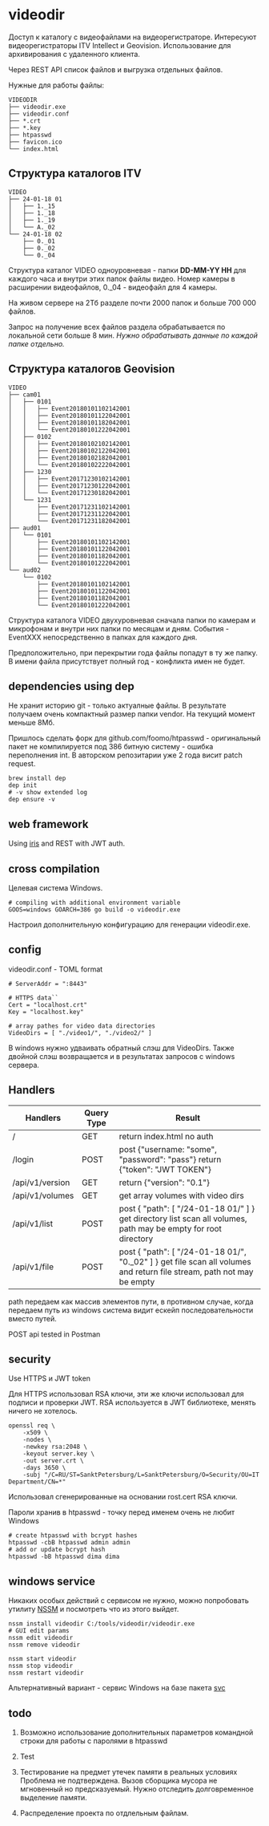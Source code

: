 videodir
========

Доступ к каталогу с видеофайлами на видеорегистраторе.
Интересуют видеорегистраторы ITV Intellect и Geovision.
Использование для архивирования с удаленного клиента.

Через REST API список файлов и выгрузка отдельных файлов.

Нужные для работы файлы:

    VIDEODIR
    ├── videodir.exe
    ├── videodir.conf
    ├── *.crt
    ├── *.key
    ├── htpasswd
    ├── favicon.ico
    └── index.html

Структура каталогов ITV
-----------------------

    VIDEO
    ├── 24-01-18 01
    │   ├── 1._15
    │   ├── 1._18
    │   ├── 1._19
    │   └── A._02
    └── 24-01-18 02
        ├── 0._01
        ├── 0._02
        └── 0._04

Структура каталог VIDEO одноуровневая - папки **DD-MM-YY HH** для каждого часа
и внутри этих папок файлы видео. Номер камеры в расширении видеофайлов,
0._04 - видеофайл для 4 камеры. 

На живом сервере на 2Тб разделе почти 2000 папок и больше 700 000
файлов.
 
Запрос на получение всех файлов раздела обрабатывается по
локальной сети больше 8 мин. _Нужно обрабатывать данные по каждой
папке отдельно._

Структура каталогов Geovision
-----------------------------

    VIDEO
    ├── cam01
    │   ├── 0101
    │   │   ├── Event20180101102142001
    │   │   ├── Event20180101122042001
    │   │   ├── Event20180101182042001
    │   │   └── Event20180101222042001
    │   ├── 0102
    │   │   ├── Event20180102102142001
    │   │   ├── Event20180102122042001
    │   │   ├── Event20180102182042001
    │   │   └── Event20180102222042001
    │   ├── 1230
    │   │   ├── Event20171230102142001
    │   │   ├── Event20171230122042001
    │   │   └── Event20171230182042001
    │   └── 1231
    │       ├── Event20171231102142001
    │       ├── Event20171231122042001
    │       └── Event20171231182042001
    ├── aud01
    │   └── 0101
    │       ├── Event20180101102142001
    │       ├── Event20180101122042001
    │       ├── Event20180101182042001
    │       └── Event20180101222042001
    └── aud02
        └── 0102
            ├── Event20180101102142001
            ├── Event20180101122042001
            ├── Event20180101182042001
            └── Event20180101222042001

Структура каталога VIDEO двухуровневая сначала папки по камерам
и микрофонам и внутри них папки по месяцам и дням.
События - EventXXX непосредственно в папках для каждого дня.

Предположительно, при перекрытии года файлы попадут в ту же папку.
В имени файла присутствует полный год - конфликта имен не будет.

dependencies using dep
----------------------

Не хранит историю git - только актуалные файлы. В результате получаем очень
компактный размер папки vendor. На текущий момент меньше 8Мб.

Пришлось сделать форк для github.com/foomo/htpasswd - оригинальный
пакет не компилируется под 386 битную систему - ошибка переполнения int.
В авторском репозитарии уже 2 года висит patch request.
   
    brew install dep
    dep init
    # -v show extended log
    dep ensure -v

web framework
-------------

Using [iris](https://iris-go.com) and REST with JWT auth. 

cross compilation
-----------------

Целевая система Windows.

    # compiling with additional environment variable
    GOOS=windows GOARCH=386 go build -o videodir.exe

Настроил дополнительную конфигурацию для генерации videodir.exe.

config
------

videodir.conf - TOML format

    # ServerAddr = ":8443"
    
    # HTTPS data``
    Cert = "localhost.crt"
    Key = "localhost.key"
    
    # array pathes for video data directories
    VideoDirs = [ "./video1/", "./video2/" ]

В windows нужно удваивать обратный слэш для VideoDirs.
Также двойной слэш возвращается и в результатах запросов с windows
сервера.

Handlers
--------

Handlers               | Query Type | Result
---------------------- | ---------- | ------
/                      | GET        | return index.html no auth
/login                 | POST       | post {"username: "some", "password": "pass"} return {"token": "JWT TOKEN"}
/api/v1/version        | GET        | return {"version": "0.1"}
/api/v1/volumes        | GET        | get array volumes with video dirs
/api/v1/list           | POST       | post { "path": [ "/24-01-18 01/" ] } get directory list scan all volumes, path may be empty for root directory
/api/v1/file           | POST       | post { "path": [ "/24-01-18 01/", "0._02" ] } get file scan all volumes and return file stream, path not may be empty

path передаем как массив элементов пути, в противном случае, когда 
передаем путь из windows система видит ескейп последовательности
вместо путей.

POST api tested in Postman

security
--------

Use HTTPS и JWT token

Для HTTPS использовал RSA ключи, эти же ключи использовал для
подписи и проверки JWT. RSA используется в JWT библиотеке, 
менять ничего не хотелось. 

    openssl req \
        -x509 \
        -nodes \
        -newkey rsa:2048 \
        -keyout server.key \
        -out server.crt \
        -days 3650 \
        -subj "/C=RU/ST=SanktPetersburg/L=SanktPetersburg/O=Security/OU=IT Department/CN=*"

Использовал сгенерированные на основании rost.cert RSA ключи.

Пароли хранив в htpasswd - точку перед именем очень не любит Windows

    # create htpasswd with bcrypt hashes
    htpasswd -cbB htpasswd admin admin
    # add or update bcrypt hash
    htpasswd -bB htpasswd dima dima

windows service
---------------

Никаких особых действий с сервисом не нужно, можно попробовать
утилиту [NSSM](http://nssm.cc/) и посмотреть что из этого выйдет.

    nssm install videodir C:/tools/videodir/videodir.exe
    # GUI edit params
    nssm edit videodir
    nssm remove videodir

    nssm start videodir
    nssm stop videodir
    nssm restart videodir
    
Альтернативный вариант - сервис Windows на базе пакета [svc](https://github.com/golang/sys/tree/master/windows/svc)

todo
----

1.  Возможно использование дополнительных параметров командной строки для
работы с паролями в htpasswd  

2. Test

3. Тестирование на предмет утечек памяти в реальных условиях
Проблема не подтверждена. Вызов сборщика мусора не мгновенный но
предсказуемый. Нужно отследить долговременное выделение памяти.

4. Распределение проекта по отдлельным файлам.
